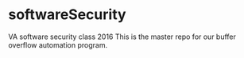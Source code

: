 # softwareSecurity
VA software security class 2016
This is the master repo for our buffer overflow automation program.
